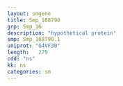 ```yaml
---
layout: smgene
title: Smp_168790
grp: Smp_16
description: "hypothetical protein"
smp: Smp_168790.1
uniprot: "G4VF30"
length:   279
cdd: "ns"
kk: ns
categories: sm
---
```

